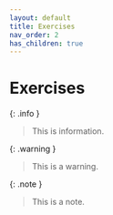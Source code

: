 ```yaml
---
layout: default
title: Exercises
nav_order: 2
has_children: true
---
```


# Exercises

{: .info }
> This is information.

{: .warning }
> This is a warning.

{: .note }
> This is a note.
